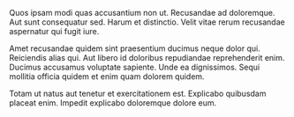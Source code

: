Quos ipsam modi quas accusantium non ut. Recusandae ad doloremque. Aut sunt consequatur sed. Harum et distinctio. Velit vitae rerum recusandae aspernatur qui fugit iure.
 Amet recusandae quidem sint praesentium ducimus neque dolor qui. Reiciendis alias qui. Aut libero id doloribus repudiandae reprehenderit enim. Ducimus accusamus voluptate sapiente. Unde ea dignissimos. Sequi mollitia officia quidem et enim quam dolorem quidem.
 Totam ut natus aut tenetur et exercitationem est. Explicabo quibusdam placeat enim. Impedit explicabo doloremque dolore eum.